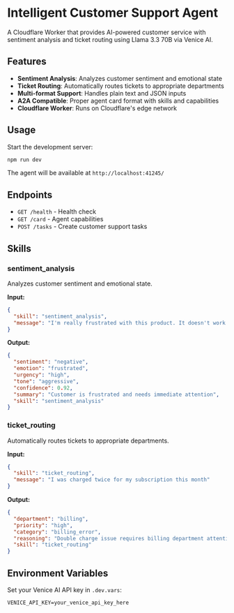 # Intelligent Customer Support Agent

A Cloudflare Worker that provides AI-powered customer service with sentiment analysis and ticket routing using Llama 3.3 70B via Venice AI.

## Features
- **Sentiment Analysis**: Analyzes customer sentiment and emotional state
- **Ticket Routing**: Automatically routes tickets to appropriate departments
- **Multi-format Support**: Handles plain text and JSON inputs
- **A2A Compatible**: Proper agent card format with skills and capabilities
- **Cloudflare Worker**: Runs on Cloudflare's edge network

## Usage

Start the development server:
```bash
npm run dev
```

The agent will be available at `http://localhost:41245/`

## Endpoints
- `GET /health` - Health check
- `GET /card` - Agent capabilities
- `POST /tasks` - Create customer support tasks

## Skills

### sentiment_analysis
Analyzes customer sentiment and emotional state.

**Input:**
```json
{
  "skill": "sentiment_analysis",
  "message": "I'm really frustrated with this product. It doesn't work as advertised!"
}
```

**Output:**
```json
{
  "sentiment": "negative",
  "emotion": "frustrated",
  "urgency": "high",
  "tone": "aggressive",
  "confidence": 0.92,
  "summary": "Customer is frustrated and needs immediate attention",
  "skill": "sentiment_analysis"
}
```

### ticket_routing
Automatically routes tickets to appropriate departments.

**Input:**
```json
{
  "skill": "ticket_routing",
  "message": "I was charged twice for my subscription this month"
}
```

**Output:**
```json
{
  "department": "billing",
  "priority": "high",
  "category": "billing_error",
  "reasoning": "Double charge issue requires billing department attention",
  "skill": "ticket_routing"
}
```

## Environment Variables
Set your Venice AI API key in `.dev.vars`:
```
VENICE_API_KEY=your_venice_api_key_here
```
